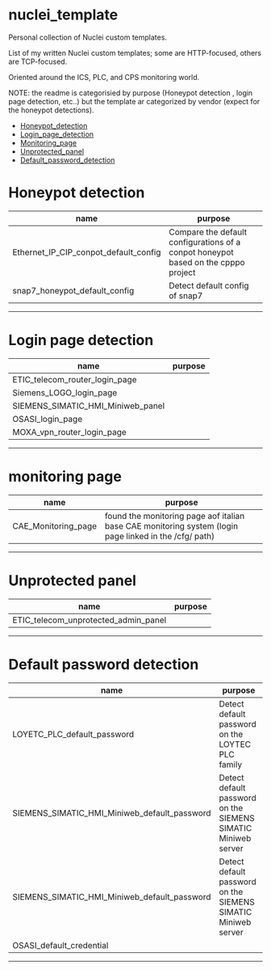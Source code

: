 # nuclei_template
Personal collection of Nuclei custom templates.

List of my written Nuclei custom templates; some are HTTP-focused, others are TCP-focused.

Oriented around the ICS, PLC, and CPS monitoring world.

NOTE: the readme is categorisied by purpose (Honeypot detection , login page detection, etc..) but the template ar categorized by vendor (expect for the honeypot detections). 

- [Honeypot_detection](#honeypot-detection)
- [Login_page_detection](#login-page-detection)
- [Monitoring_page](#monitoring-page)
- [Unprotected_panel](#unprotected-panel)
- [Default_password_detection](#default-password-detection)

# Honeypot detection 

| name                                         | purpose                                                                           |
|----------------------------------------------|------------------------------------------------------------------------------------|
| Ethernet_IP_CIP_conpot_default_config        |  Compare the default configurations of a conpot honeypot based on the cpppo project |
| snap7_honeypot_default_config                |  Detect default config of snap7                                                       |

---


# Login page detection

| name                                         | purpose                                                                           |
|----------------------------------------------|-----------------------------------------------------------------------------------|
| ETIC_telecom_router_login_page               |                                                                                   |
| Siemens_LOGO_login_page                      |                                                                                  |
| SIEMENS_SIMATIC_HMI_Miniweb_panel            |                                                                                  |
| OSASI_login_page                             |                                                                                  |
| MOXA_vpn_router_login_page                   |                                                                                  | 

---

# monitoring page

| name                                         | purpose                                                                           |
|-----------------------------------------------|-----------------------------------------------------------------------------------|
| CAE_Monitoring_page                            | found the monitoring page aof italian base CAE monitoring system (login page linked in the /cfg/ path)|

---

# Unprotected panel

| name                                          | purpose                                                                           |
|------------------------------------------------|-----------------------------------------------------------------------------------|
| ETIC_telecom_unprotected_admin_panel          |                                                                                   |

---


# Default password detection

| name                                         | purpose                                                                           |
|-----------------------------------------------|-----------------------------------------------------------------------------------|
| LOYETC_PLC_default_password                   | Detect default password on the LOYTEC PLC family                                 |
| SIEMENS_SIMATIC_HMI_Miniweb_default_password  | Detect default password on the SIEMENS SIMATIC Miniweb server                     |
| SIEMENS_SIMATIC_HMI_Miniweb_default_password  | Detect default password on the SIEMENS SIMATIC Miniweb server                     |
| OSASI_default_credential                                                |

---
